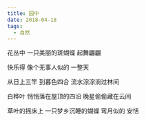 ```yaml
---
title: 园中
date: 2018-04-18
tags:
  - 自然
---
```


花丛中
一只美丽的斑蝴蝶
起舞翩翩
<!--more-->
快乐得
像个无事人似的
一整天

从日上三竿
到暮色四合
流水淙淙淌过林间

白桦叶
悄悄落在屋顶的四沿
晚星偷偷藏在云间

草叶的摇床上
一只梦乡沉睡的蝴蝶
弯月似的
安恬